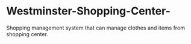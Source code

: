 # Westminster-Shopping-Center-
Shopping  management system that can manage clothes and items from shopping center. 
